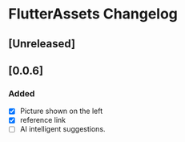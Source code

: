 <!-- Keep a Changelog guide -> https://keepachangelog.com -->

# FlutterAssets Changelog

## [Unreleased]
## [0.0.6]
### Added
- [x] Picture shown on the left
- [x] reference link
- [ ] AI intelligent suggestions.
